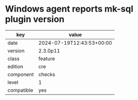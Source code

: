 [//]: # (werk v2)
# Windows agent reports mk-sql plugin version

key        | value
---------- | ---
date       | 2024-07-19T12:43:53+00:00
version    | 2.3.0p11
class      | feature
edition    | cre
component  | checks
level      | 1
compatible | yes


